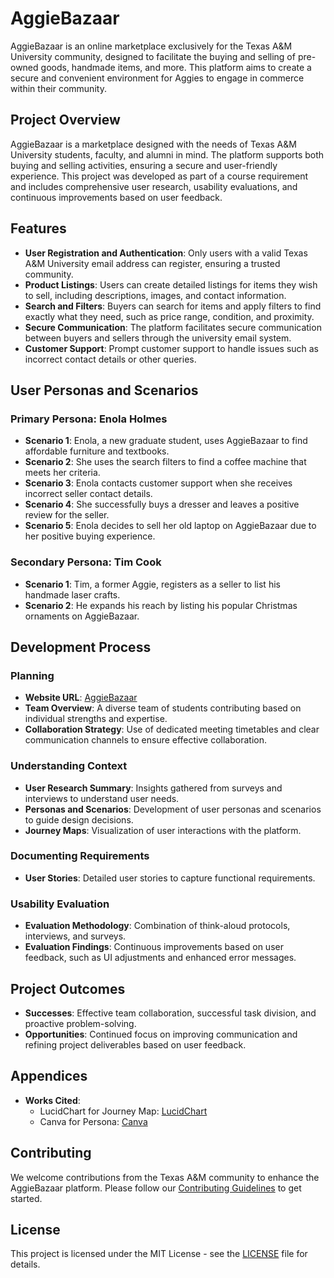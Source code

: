 # AggieBazaar

AggieBazaar is an online marketplace exclusively for the Texas A&M University community, designed to facilitate the buying and selling of pre-owned goods, handmade items, and more. This platform aims to create a secure and convenient environment for Aggies to engage in commerce within their community.

## Project Overview

AggieBazaar is a marketplace designed with the needs of Texas A&M University students, faculty, and alumni in mind. The platform supports both buying and selling activities, ensuring a secure and user-friendly experience. This project was developed as part of a course requirement and includes comprehensive user research, usability evaluations, and continuous improvements based on user feedback.

## Features

- **User Registration and Authentication**: Only users with a valid Texas A&M University email address can register, ensuring a trusted community.
- **Product Listings**: Users can create detailed listings for items they wish to sell, including descriptions, images, and contact information.
- **Search and Filters**: Buyers can search for items and apply filters to find exactly what they need, such as price range, condition, and proximity.
- **Secure Communication**: The platform facilitates secure communication between buyers and sellers through the university email system.
- **Customer Support**: Prompt customer support to handle issues such as incorrect contact details or other queries.

## User Personas and Scenarios

### Primary Persona: Enola Holmes
- **Scenario 1**: Enola, a new graduate student, uses AggieBazaar to find affordable furniture and textbooks.
- **Scenario 2**: She uses the search filters to find a coffee machine that meets her criteria.
- **Scenario 3**: Enola contacts customer support when she receives incorrect seller contact details.
- **Scenario 4**: She successfully buys a dresser and leaves a positive review for the seller.
- **Scenario 5**: Enola decides to sell her old laptop on AggieBazaar due to her positive buying experience.

### Secondary Persona: Tim Cook
- **Scenario 1**: Tim, a former Aggie, registers as a seller to list his handmade laser crafts.
- **Scenario 2**: He expands his reach by listing his popular Christmas ornaments on AggieBazaar.

## Development Process

### Planning
- **Website URL**: [AggieBazaar](#)
- **Team Overview**: A diverse team of students contributing based on individual strengths and expertise.
- **Collaboration Strategy**: Use of dedicated meeting timetables and clear communication channels to ensure effective collaboration.

### Understanding Context
- **User Research Summary**: Insights gathered from surveys and interviews to understand user needs.
- **Personas and Scenarios**: Development of user personas and scenarios to guide design decisions.
- **Journey Maps**: Visualization of user interactions with the platform.

### Documenting Requirements
- **User Stories**: Detailed user stories to capture functional requirements.

### Usability Evaluation
- **Evaluation Methodology**: Combination of think-aloud protocols, interviews, and surveys.
- **Evaluation Findings**: Continuous improvements based on user feedback, such as UI adjustments and enhanced error messages.

## Project Outcomes
- **Successes**: Effective team collaboration, successful task division, and proactive problem-solving.
- **Opportunities**: Continued focus on improving communication and refining project deliverables based on user feedback.

## Appendices
- **Works Cited**:
  - LucidChart for Journey Map: [LucidChart](https://lucid.app/documents#/dashboard)
  - Canva for Persona: [Canva](https://www.canva.com/)

## Contributing

We welcome contributions from the Texas A&M community to enhance the AggieBazaar platform. Please follow our [Contributing Guidelines](#) to get started.

## License

This project is licensed under the MIT License - see the [LICENSE](LICENSE) file for details.
